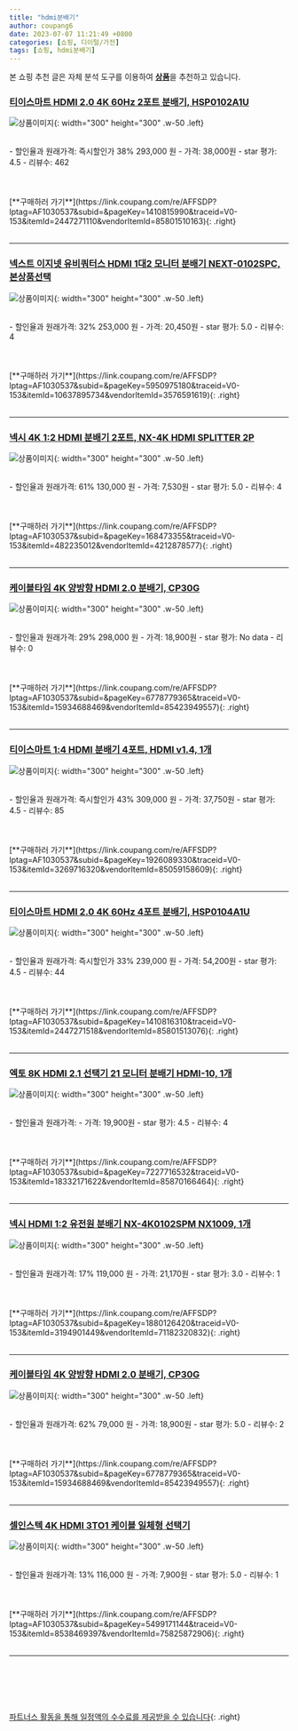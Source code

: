 ```yaml
---
title: "hdmi분배기"
author: coupang6
date: 2023-07-07 11:21:49 +0800
categories: [쇼핑, 디이털/가전]
tags: [쇼핑, hdmi분배기]
---
```


본 쇼핑 추천 글은 자체 분석 도구를 이용하여 [**상품**](https://link.coupang.com/a/bao1ui)을 추천하고 있습니다.

### [티이스마트 HDMI 2.0 4K 60Hz 2포트 분배기, HSP0102A1U](https://link.coupang.com/re/AFFSDP?lptag=AF1030537&subid=&pageKey=1410815990&traceid=V0-153&itemId=2447271110&vendorItemId=85801510163)

![상품이미지](https://thumbnail9.coupangcdn.com/thumbnails/remote/230x230ex/image/vendor_inventory/ee4a/f5b39ed5cdcefd02e42cd8ac80ca55c671fa6180a3ac2a9023ba1041f5d5.jpg){: width="300" height="300" .w-50 .left}


<br>
- 할인율과 원래가격: 즉시할인가 38%  293,000   원
- 가격: 38,000원
- star 평가: 4.5
- 리뷰수: 462
<br>
<br>
<br>
<br>
[**구매하러 가기**](https://link.coupang.com/re/AFFSDP?lptag=AF1030537&subid=&pageKey=1410815990&traceid=V0-153&itemId=2447271110&vendorItemId=85801510163){: .right}
<br>
<br>

---

### [넥스트 이지넷 유비쿼터스 HDMI 1대2 모니터 분배기 NEXT-0102SPC, 본상품선택](https://link.coupang.com/re/AFFSDP?lptag=AF1030537&subid=&pageKey=5950975180&traceid=V0-153&itemId=10637895734&vendorItemId=3576591619)

![상품이미지](https://thumbnail9.coupangcdn.com/thumbnails/remote/230x230ex/image/retail/images/1211809537207357-542b7f9c-3191-4efd-a529-43b381121368.jpg){: width="300" height="300" .w-50 .left}


<br>
- 할인율과 원래가격: 32%  253,000   원
- 가격: 20,450원
- star 평가: 5.0
- 리뷰수: 4
<br>
<br>
<br>
<br>
[**구매하러 가기**](https://link.coupang.com/re/AFFSDP?lptag=AF1030537&subid=&pageKey=5950975180&traceid=V0-153&itemId=10637895734&vendorItemId=3576591619){: .right}
<br>
<br>

---

### [넥시 4K 1:2 HDMI 분배기 2포트, NX-4K HDMI SPLITTER 2P](https://link.coupang.com/re/AFFSDP?lptag=AF1030537&subid=&pageKey=168473355&traceid=V0-153&itemId=482235012&vendorItemId=4212878577)

![상품이미지](https://thumbnail10.coupangcdn.com/thumbnails/remote/230x230ex/image/product/image/vendoritem/2019/07/10/4212878577/8c14722b-6b36-4670-a3d2-76affee55d2d.jpg){: width="300" height="300" .w-50 .left}


<br>
- 할인율과 원래가격: 61%  130,000   원
- 가격: 7,530원
- star 평가: 5.0
- 리뷰수: 4
<br>
<br>
<br>
<br>
[**구매하러 가기**](https://link.coupang.com/re/AFFSDP?lptag=AF1030537&subid=&pageKey=168473355&traceid=V0-153&itemId=482235012&vendorItemId=4212878577){: .right}
<br>
<br>

---

### [케이블타임 4K 양방향 HDMI 2.0 분배기, CP30G](https://link.coupang.com/re/AFFSDP?lptag=AF1030537&subid=&pageKey=6778779365&traceid=V0-153&itemId=15934688469&vendorItemId=85423949557)

![상품이미지](https://thumbnail8.coupangcdn.com/thumbnails/remote/230x230ex/image/vendor_inventory/b338/5b056ed7d28cb4c70e7326e91ed440fb7ba2da01dd94b73df002bec5ebeb.jpg){: width="300" height="300" .w-50 .left}


<br>
- 할인율과 원래가격: 29%  298,000   원
- 가격: 18,900원
- star 평가: No data
- 리뷰수: 0
<br>
<br>
<br>
<br>
[**구매하러 가기**](https://link.coupang.com/re/AFFSDP?lptag=AF1030537&subid=&pageKey=6778779365&traceid=V0-153&itemId=15934688469&vendorItemId=85423949557){: .right}
<br>
<br>

---

### [티이스마트 1:4 HDMI 분배기 4포트, HDMI v1.4, 1개](https://link.coupang.com/re/AFFSDP?lptag=AF1030537&subid=&pageKey=1926089330&traceid=V0-153&itemId=3269716320&vendorItemId=85059158609)

![상품이미지](https://thumbnail7.coupangcdn.com/thumbnails/remote/230x230ex/image/vendor_inventory/ec33/4b8618076a1f5350eacee99ff90458b2b84b412d9906302e1c256f0a964c.jpg){: width="300" height="300" .w-50 .left}


<br>
- 할인율과 원래가격: 즉시할인가 43%  309,000   원
- 가격: 37,750원
- star 평가: 4.5
- 리뷰수: 85
<br>
<br>
<br>
<br>
[**구매하러 가기**](https://link.coupang.com/re/AFFSDP?lptag=AF1030537&subid=&pageKey=1926089330&traceid=V0-153&itemId=3269716320&vendorItemId=85059158609){: .right}
<br>
<br>

---

### [티이스마트 HDMI 2.0 4K 60Hz 4포트 분배기, HSP0104A1U](https://link.coupang.com/re/AFFSDP?lptag=AF1030537&subid=&pageKey=1410816310&traceid=V0-153&itemId=2447271518&vendorItemId=85801513076)

![상품이미지](https://thumbnail10.coupangcdn.com/thumbnails/remote/230x230ex/image/vendor_inventory/f863/74125088a3e1899a43f891f5b6d03245b1a0c235ae634f5cc17aa14541a8.jpg){: width="300" height="300" .w-50 .left}


<br>
- 할인율과 원래가격: 즉시할인가 33%  239,000   원
- 가격: 54,200원
- star 평가: 4.5
- 리뷰수: 44
<br>
<br>
<br>
<br>
[**구매하러 가기**](https://link.coupang.com/re/AFFSDP?lptag=AF1030537&subid=&pageKey=1410816310&traceid=V0-153&itemId=2447271518&vendorItemId=85801513076){: .right}
<br>
<br>

---

### [엑토 8K HDMI 2.1 선택기 21 모니터 분배기 HDMI-10, 1개](https://link.coupang.com/re/AFFSDP?lptag=AF1030537&subid=&pageKey=7227716532&traceid=V0-153&itemId=18332171622&vendorItemId=85870166464)

![상품이미지](https://thumbnail6.coupangcdn.com/thumbnails/remote/230x230ex/image/retail/images/2023/05/04/11/7/2913b132-2765-47fd-b2bd-3387a10a6207.jpg){: width="300" height="300" .w-50 .left}


<br>
- 할인율과 원래가격: 
- 가격: 19,900원
- star 평가: 4.5
- 리뷰수: 4
<br>
<br>
<br>
<br>
[**구매하러 가기**](https://link.coupang.com/re/AFFSDP?lptag=AF1030537&subid=&pageKey=7227716532&traceid=V0-153&itemId=18332171622&vendorItemId=85870166464){: .right}
<br>
<br>

---

### [넥시 HDMI 1:2 유전원 분배기 NX-4K0102SPM NX1009, 1개](https://link.coupang.com/re/AFFSDP?lptag=AF1030537&subid=&pageKey=1880126420&traceid=V0-153&itemId=3194901449&vendorItemId=71182320832)

![상품이미지](https://thumbnail7.coupangcdn.com/thumbnails/remote/230x230ex/image/retail/images/2020/07/27/13/5/b96c4891-aaa1-41a9-b137-ae98d03f38b6.jpg){: width="300" height="300" .w-50 .left}


<br>
- 할인율과 원래가격: 17%  119,000   원
- 가격: 21,170원
- star 평가: 3.0
- 리뷰수: 1
<br>
<br>
<br>
<br>
[**구매하러 가기**](https://link.coupang.com/re/AFFSDP?lptag=AF1030537&subid=&pageKey=1880126420&traceid=V0-153&itemId=3194901449&vendorItemId=71182320832){: .right}
<br>
<br>

---

### [케이블타임 4K 양방향 HDMI 2.0 분배기, CP30G](https://link.coupang.com/re/AFFSDP?lptag=AF1030537&subid=&pageKey=6778779365&traceid=V0-153&itemId=15934688469&vendorItemId=85423949557)

![상품이미지](https://thumbnail8.coupangcdn.com/thumbnails/remote/230x230ex/image/vendor_inventory/b338/5b056ed7d28cb4c70e7326e91ed440fb7ba2da01dd94b73df002bec5ebeb.jpg){: width="300" height="300" .w-50 .left}


<br>
- 할인율과 원래가격: 62%  79,000   원
- 가격: 18,900원
- star 평가: 5.0
- 리뷰수: 2
<br>
<br>
<br>
<br>
[**구매하러 가기**](https://link.coupang.com/re/AFFSDP?lptag=AF1030537&subid=&pageKey=6778779365&traceid=V0-153&itemId=15934688469&vendorItemId=85423949557){: .right}
<br>
<br>

---

### [셀인스텍 4K HDMI 3TO1 케이블 일체형 선택기](https://link.coupang.com/re/AFFSDP?lptag=AF1030537&subid=&pageKey=5499171144&traceid=V0-153&itemId=8538469397&vendorItemId=75825872906)

![상품이미지](https://thumbnail9.coupangcdn.com/thumbnails/remote/230x230ex/image/rs_quotation_api/xaqbkuex/611164bbfb964acd9040e96bab1fbbbf.jpg){: width="300" height="300" .w-50 .left}


<br>
- 할인율과 원래가격: 13%  116,000   원
- 가격: 7,900원
- star 평가: 5.0
- 리뷰수: 1
<br>
<br>
<br>
<br>
[**구매하러 가기**](https://link.coupang.com/re/AFFSDP?lptag=AF1030537&subid=&pageKey=5499171144&traceid=V0-153&itemId=8538469397&vendorItemId=75825872906){: .right}
<br>
<br>

---
<br><br><br><br><br> [파트너스 활동을 통해 일정액의 수수료를 제공받을 수 있습니다](https://link.coupang.com/a/bao1ui){: .right}